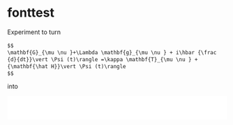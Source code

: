 # fonttest

Experiment to turn 

```
$$
\mathbf{G}_{\mu \nu }+\Lambda \mathbf{g}_{\mu \nu } + i\hbar {\frac {d}{dt}}\vert \Psi (t)\rangle =\kappa \mathbf{T}_{\mu \nu } +{\mathbf{\hat H}}\vert \Psi (t)\rangle 
$$
```

into 

![animated SVG handwritten equation](formatted_animated.svg)
